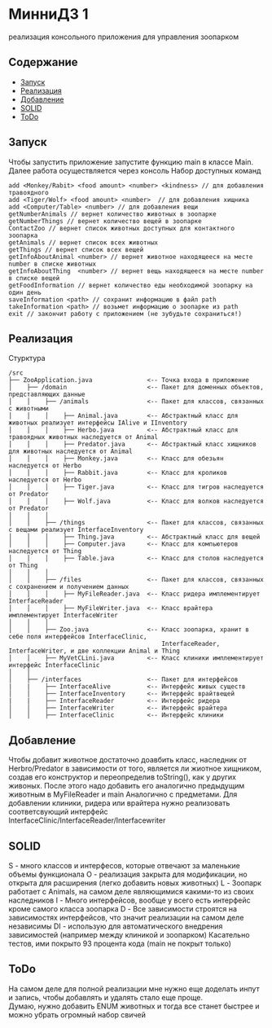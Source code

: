 # МинниДЗ 1
реализация консольного приложения для управления зоопарком 

## Содержание
- [Запуск](#запуск)
- [Реализация](#реализация)
- [Добавление](#добавление)
- [SOLID](#SOLID)
- [ToDo](#ToDO)

## Запуск
Чтобы запустить приложение запустите функцию main в классе Main.  
Далее работа осуществляется через консоль
Набор доступных команд
```shell
add <Monkey/Rabit> <food amount> <number> <kindness> // для добавления травоядного
add <Tiger/Wolf> <food amount> <number>  // для добавления хищника
add <Computer/Table> <number> // для добавления вещи
getNumberAnimals // вернет количество животных в зоопарке
getNumberThings // вернет количество вещей в зоопарке
ContactZoo // вернет список животных доступных для контактного зоопарка
getAnimals // вернет список всех животных
getThings // вернет список всех вещей
getInfoAboutAnimal <number> // вернет животное находящееся на месте number в списке животных
getInfoAboutThing  <number> // вернет вещь находящееся на месте number в списке вещей
getFoodInformation // вернет количество еды необходимой зоопарку на один день
saveInformation <path> // сохранит информацию в файл path
takeInformation <path> // возьмет информацию о зоопарке из path
exit // закончит работу с приложением (не зубудьте сохраниться!)
```

## Реализация
Стурктура
```shell
/src
├── ZooApplication.java               <-- Точка входа в приложение  
│    ├── /domain                      <-- Пакет для доменных объектов, представляющих данные
│    │    ├── /animals                <-- Пакет для классов, связанных с животными
│    │    │    ├── Animal.java        <-- Абстрактный класс для животных реализует интерфейсы IAlive и IInventory
│    │    │    ├── Herbo.java         <-- Абстрактный класс для травоядных животных наследуется от Animal
│    │    │    ├── Predator.java      <-- Абстрактный класс хищников для животных наследуется от Animal
│    │    │    ├── Monkey.java        <-- Класс для обезьян наследуется от Herbo
│    │    │    ├── Rabbit.java        <-- Класс для кроликов наследуется от Herbo
│    │    │    ├── Tiger.java         <-- Класс для тигров наследуется от Predator
│    │    │    ├── Wolf.java          <-- Класс для волков наследуется от Predator
│    │    │
│    │    ├── /things                 <-- Пакет для классов, связанных с вещами реализует InterfaceInventory
│    │    │    ├── Thing.java         <-- Абстрактный класс для вещей
│    │    │    ├── Computer.java      <-- Класс для компьютеров наследуется от Thing
│    │    │    ├── Table.java         <-- Класс для столов наследуется от Thing
│    │    │
│    │    ├── /files                  <-- Пакет для классов, связанных с сохранением и получением данных 
│    │    │    ├── MyFileReader.java  <-- Класс ридера имплементирует InterfaceReader
│    │    │    ├── MyFileWriter.java  <-- Класс врайтера имплементирует InterfaceWriter
│    │    │
│    │    ├── Zoo.java                <-- Класс зоопарка, хранит в себе поля интерфейсов InterfaceClinic, 
                                          InterfaceReader, InterfaceWriter, и две коллекции Animal и Thing
│    │    ├── MyVetCLini.java         <-- Класс клиники имплементирует интерфейс InterfaceClinic
│    │    
│    ├── /interfaces                  <-- Пакет для интерфейсов
|    |    ├── InterfaceAlive          <-- Интерфейс живых существ
│    │    ├── InterfaceInventory      <-- Интерфейс врайтвещей
|    |    ├── InterfaceReader         <-- Интерфейс ридера
│    │    ├── InterfaceWriter         <-- Интерфейс врайтера
│    │    ├── InterfaceClinic         <-- Интерфейс клиники
```

## Добавление
Чтобы добавит животное достаточно доавбить класс, наследник от Herbro/Predator в зависимости от того, 
является ли жиотное хищником, создав его конструктор и переопределив toString(), как у других живоных. 
После этого надо добавить его аналогично предыдущим животным в MyFileReader и main
Аналогично с предметами.
Для добавлении клиники, ридера или врайтера нужно реализовать соответсвующий интерфейс InterfaceClinic/InterfaceReader/Interfacewriter 

## SOLID
S - много классов и интерфесов, которые отвечают за маленькие объемы функционала
O - реализация закрыта для модификации, но открыта для расширения (легко добавить новых животных)
L - Зоопарк работает с Animals, на самом деле являющимися какими-то из своих наследников
I - Много интерфейсов, вообще у всего есть интерфейс кроме самого класса зоопарка
D - Все зависимости строятся на зависимостях интерфейсов, что значит реализации на самом деле независимы
DI - использую для автоматического внедрения зависимостей (например между клиникой и зоопарком)
Касательно тестов, ими покрыто 93 процента кода (main не покрыт только)

## ToDo
На самом деле для полной реализации мне нужно еще доделать инпут и запись, чтобы добавлять и удалять стало еще проще.  
Думаю, нужно добавить ENUM животных и тогда все станет быстрее и можно убрать огромный набор свичей